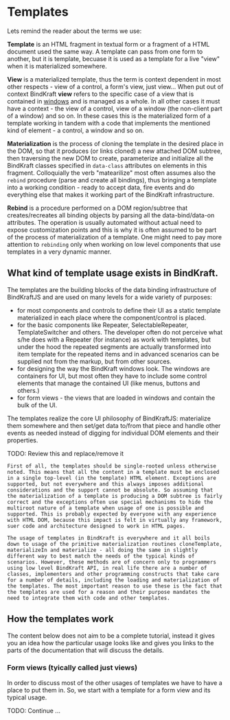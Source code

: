 # Templates

Lets remind the reader about the terms we use:

 **Template** is an HTML fragment in textual form or a fragment of a HTML document used the same way. A template can pass from one form to another, but it is template, becuase it is used as a template for a live "view" when it is materialized somewhere.

 **View** is a materialized template, thus the term is context dependent in most other respects - view of a control, a form's view, just view... When put out of context BindKraft **view** refers to the specific case of a view that is contained in [windows](Windowing.md) and is managed as a whole. In all other cases it must have a context - the view of a control, view of a window (the non-client part of a window) and so on. In these cases this is the materialized form of a template working in tandem with a code that implements the mentioned kind of element - a control, a window and so on.

 **Materialization** is the process of cloning the template in the desired place in the DOM, so that it produces (or links cloned) a new attached DOM subtree, then traversing the new DOM to create, parameterize and initialize all the BindKraft classes specified in `data-class` attributes on elements in this fragment. Colloquially the verb "matearilize" most often assumes also the `rebind` procedure (parse and create all bindings), thus bringing a template into a working condition - ready to accept data, fire events and do everything else that makes it working part of the BindKraft infrastructure.

 **Rebind** is a procedure performed on a DOM region/subtree that creates/recreates all binding objects by parsing all the data-bind/data-on attributes. The operation is usually automated without actual need to expose customization points and this is why it is often assumed to be part of the process of materialization of a template. One might need to pay more attention to `rebinding` only when working on low level components that use templates in a very dynamic manner.

 ## What kind of template usage exists in BindKraft.

 The templates are the building blocks of the data binding infrastructure of BindKraftJS and are used on many levels for a wide variety of purposes:

 - for most components and controls to define their UI as a static template materialized in each place where the component/control is placed.
 - for the basic components like Repeater, SelectableRepeater, TemplateSwitcher and others. The developer often do not perceive what s/he does with a Repeater (for instance) as work with templates, but under the hood the repeated segments are actually transformed into item template for the repeated items and in advanced scenarios can be supplied not from the markup, but from other sources.
 - for designing the way the BindKraft windows look. The windows are containers for UI, but most often they have to include some control elements that manage the contained UI (like menus, buttons and others.)
 - for form views - the views that are loaded in windows and contain the bulk of the UI.

The templates realize the core UI philosophy of BindKraftJS: materialize them somewhere and then set/get data to/from that piece and handle other events as needed instead of digging for individual DOM elements and their properties.

TODO: Review this and replace/remove it

    First of all, the templates should be single-rooted unless otherwise noted. This means that all the content in a template must be enclosed in a single top-level (in the template) HTML element. Exceptions are supported, but not everywhere and this always imposes additional considerations and the support cannot be absolute. So assuming that the materialization of a template is producing a DOM subtree is fairly correct and the exceptions often use special mechanisms to hide the multiroot nature of a template when usage of one is possible and supported. This is probably expected by everyone with any experience with HTML DOM, because this impact is felt in virtually any framework, suer code and architecture designed to work in HTML pages.

    The usage of templates in BindKraft is everywhere and it all boils down to usage of the primitive materialization routines cloneTemplate, materializeIn and materialize - all doing the same in slightly different way to best match the needs of the typical kinds of scenarios. However, these methods are of concern only to programmers using low level BindKraft API, in real life there are a number of classes, implementers and other programming constructs that take care for a number of details, including the loading and materialization of the templates. The most important reason to use these is the fact that the templates are used for a reason and their purpose mandates the need to integrate them with code and other templates.

## How the templates work

The content below does not aim to be a complete tutorial, instead it gives you an idea how the particular usage looks like and gives you links to the parts of the documentation that will discuss the details.

### Form views (tyically called just **views**)

In order to discuss most of the other usages of templates we have to have a place to put them in. So, we start with a template for a form view and its typical usage.

TODO: Continue
 ...


 